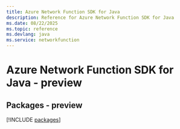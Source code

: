 ```yaml
---
title: Azure Network Function SDK for Java
description: Reference for Azure Network Function SDK for Java
ms.date: 08/22/2025
ms.topic: reference
ms.devlang: java
ms.service: networkfunction
---
```

# Azure Network Function SDK for Java - preview
## Packages - preview
[!INCLUDE [packages](network-function-index.md)]